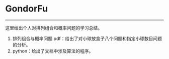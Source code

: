 # GondorFu
---

这里给出个人对排列组合和概率问题的学习总结。
1. 排列组合与概率问题.pdf：给出了对小球放盒子八个问题和指定小球数目问题的分析。
2. python：给出了文档中涉及算法的程序。